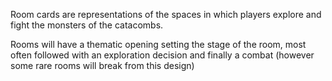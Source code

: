 Room cards are representations of the spaces in which players explore and fight the monsters of the catacombs. 

Rooms will have a thematic opening setting the stage of the room, most often followed with an exploration decision and finally a combat (however some rare rooms will break from this design)